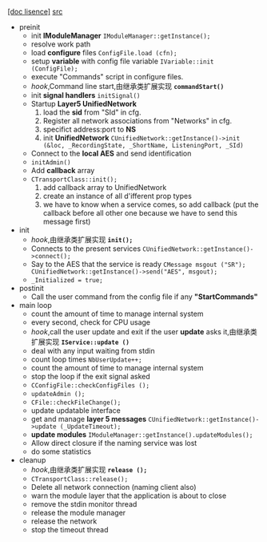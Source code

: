 [\[doc lisence\]](../../../../LISENCE)
[src](https://github.com/ryzom/ryzomcore/blob/ryzomclassic-develop/nel/src/net/service.cpp)
* preinit
    - init **IModuleManager** ```IModuleManager::getInstance();```
    - resolve work path
    - load **configure** files ```ConfigFile.load (cfn);```
    - setup **variable** with config file variable ```IVariable::init (ConfigFile);```
    - execute "Commands" script in configure files.
    - _hook_,Command line start,由继承类扩展实现 **```commandStart()```**
    - init **signal handlers** ```initSignal()```
    - Startup **Layer5 UnifiedNetwork**
        1. load the **sid** from "SId" in cfg.
        2. Register all network associations from "Networks" in cfg.
        3. specifict address:port to **NS**
        4. init **UnifiedNetwork** ```CUnifiedNetwork::getInstance()->init (&loc, _RecordingState, _ShortName, ListeningPort, _SId)```
    - Connect to the **local AES** and send identification
    - ```initAdmin()```
    - Add **callback** array
    - ```CTransportClass::init();```
        1. add callback array to UnifiedNetwork
        2. create an instance of all d'ifferent prop types
        3. we have to know when a service comes, so add callback (put the callback before all other one because we have to send this message first)
* init
    - _hook_,由继承类扩展实现 **```init();```**
    - Connects to the present services ```CUnifiedNetwork::getInstance()->connect();```
    - Say to the AES that the service is ready ```CMessage msgout ("SR"); CUnifiedNetwork::getInstance()->send("AES", msgout);```
    - ```_Initialized = true;```
* postinit    
    - Call the user command from the config file if any **"StartCommands"**
* main loop
    - count the amount of time to manage internal system
    - every second, check for CPU usage
    - _hook_,call the user update and exit if the user **update** asks it,由继承类扩展实现 **```IService::update ()```**
    - deal with any input waiting from stdin
    - count loop times ```NbUserUpdate++;```
    - count the amount of time to manage internal system
    - stop the loop if the exit signal asked
    - ```CConfigFile::checkConfigFiles ();```
    - ```updateAdmin ();```
    - ```CFile::checkFileChange();```
    - update updatable interface
    - get and manage **layer 5 messages** ```CUnifiedNetwork::getInstance()->update (_UpdateTimeout);```
    - **update modules** ```IModuleManager::getInstance().updateModules();```
    - Allow direct closure if the naming service was lost
    - do some statistics
* cleanup
    - _hook_,由继承类扩展实现 **```release ();```**
    - ```CTransportClass::release();```
    - Delete all network connection (naming client also)
    - warn the module layer that the application is about to close
    - remove the stdin monitor thread
    - release the module manager
    - release the network
    - stop the timeout thread
